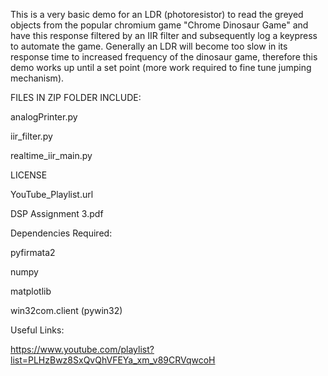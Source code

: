 This is a very basic demo for an LDR (photoresistor) to read the greyed objects from the popular chromium game "Chrome Dinosaur Game" and have this response filtered by an IIR filter and subsequently log a keypress to automate the game.
Generally an LDR will become too slow in its response time to increased frequency of the dinosaur game, therefore this demo works up until a set point (more work required to fine tune jumping mechanism).


FILES IN ZIP FOLDER INCLUDE:

analogPrinter.py

iir_filter.py

realtime_iir_main.py

LICENSE

YouTube_Playlist.url

DSP Assignment 3.pdf


Dependencies Required:

pyfirmata2

numpy 

matplotlib

win32com.client (pywin32)


Useful Links:

https://www.youtube.com/playlist?list=PLHzBwz8SxQvQhVFEYa_xm_v89CRVqwcoH

